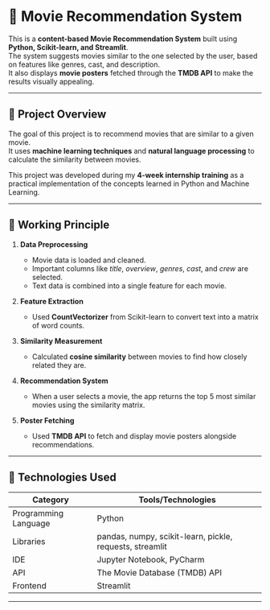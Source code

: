 # 🎥 Movie Recommendation System

This is a **content-based Movie Recommendation System** built using **Python, Scikit-learn, and Streamlit**.  
The system suggests movies similar to the one selected by the user, based on features like genres, cast, and description.  
It also displays **movie posters** fetched through the **TMDB API** to make the results visually appealing.

---

## 🚀 Project Overview

The goal of this project is to recommend movies that are similar to a given movie.  
It uses **machine learning techniques** and **natural language processing** to calculate the similarity between movies.

This project was developed during my **4-week internship training** as a practical implementation of the concepts learned in Python and Machine Learning.

---

## 🧠 Working Principle

1. **Data Preprocessing**
   - Movie data is loaded and cleaned.
   - Important columns like *title*, *overview*, *genres*, *cast*, and *crew* are selected.
   - Text data is combined into a single feature for each movie.

2. **Feature Extraction**
   - Used **CountVectorizer** from Scikit-learn to convert text into a matrix of word counts.

3. **Similarity Measurement**
   - Calculated **cosine similarity** between movies to find how closely related they are.

4. **Recommendation System**
   - When a user selects a movie, the app returns the top 5 most similar movies using the similarity matrix.

5. **Poster Fetching**
   - Used **TMDB API** to fetch and display movie posters alongside recommendations.

---

## 🧩 Technologies Used

| Category | Tools/Technologies |
|-----------|-------------------|
| Programming Language | Python |
| Libraries | pandas, numpy, scikit-learn, pickle, requests, streamlit |
| IDE | Jupyter Notebook, PyCharm |
| API | The Movie Database (TMDB) API |
| Frontend | Streamlit |

---
